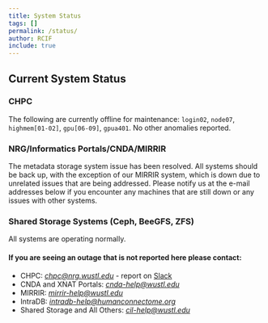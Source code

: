 ```yaml
---
title: System Status
tags: []
permalink: /status/
author: RCIF
include: true
---
```

## Current System Status

### CHPC
The following are currently offline for maintenance: `login02`, `node07`, `highmem[01-02]`, `gpu[06-09]`, `gpua401`. No other anomalies reported.

### NRG/Informatics Portals/CNDA/MIRRIR
The metadata storage system issue has been resolved.  All systems should be back up, with the exception of our MIRRIR system, which is down due to unrelated issues that are being addressed.  Please notify us at the e-mail addresses below if you encounter any machines that are still down or any issues with other systems.  

### Shared Storage Systems (Ceph, BeeGFS, ZFS)
All systems are operating normally.

#### If you are seeing an outage that is not reported here please contact:

* CHPC:  *chpc@nrg.wustl.edu* - report on [Slack](https://mir-rcif.slack.com/archives/C05SQC1SJ0Y)
* CNDA and XNAT Portals:  *cnda-help@wustl.edu*
* MIRRIR:  *mirrir-help@wustl.edu*
* IntraDB:  *intradb-help@humanconnectome.org*
* Shared Storage and All Others:  *cil-help@wustl.edu*
